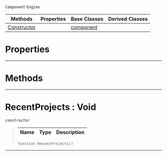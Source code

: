  `Component` `Engine`



|Methods|Properties|Base Classes|Derived Classes|
|---|---|---|---|
|[ Constructor](recentprojects.md#recentprojects-void)| |[component](component.md)| |


 #  Properties


---  
 #  Methods


---  
 #  RecentProjects : Void

 `constructor`

> 
> |Name|Type|Description|
> |---|---|---|
> ```TS:Nada
> function RecentProjects()
> ``` 


---  
 

 